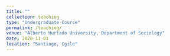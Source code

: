 ```yaml
---
title: ""
collection: teaching
type: "Undergraduate Course"
permalink: /teaching/
venue: "Alberto Hurtado University, Department of Sociology"
date: 2020-11-01
location: "Santiago, Cgile"
---
```


<!-- For two consecutive years, 2020 and 2021, I taught the tutorial accompagnying the graduate course *Multivariate Regression Analyses*, taught by Prof. Dr. Roger Berger. The tutorial primarily focussed on teaching the students advanced quantitative methods in R, but I also taught the basic theory of these methods. --->  
